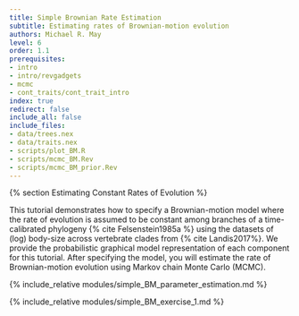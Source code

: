 ```yaml
---
title: Simple Brownian Rate Estimation
subtitle: Estimating rates of Brownian-motion evolution
authors: Michael R. May
level: 6
order: 1.1
prerequisites:
- intro
- intro/revgadgets
- mcmc
- cont_traits/cont_trait_intro
index: true
redirect: false
include_all: false
include_files:
- data/trees.nex
- data/traits.nex
- scripts/plot_BM.R
- scripts/mcmc_BM.Rev
- scripts/mcmc_BM_prior.Rev
---
```


{% section Estimating Constant Rates of Evolution %}

This tutorial demonstrates how to specify a Brownian-motion model where the rate of evolution is assumed to be constant among branches of a time-calibrated phylogeny {% cite Felsenstein1985a %} using the datasets of (log) body-size across vertebrate clades from {% cite Landis2017%}. We provide the probabilistic graphical model representation of each component for this tutorial. After specifying the model, you will estimate the rate of Brownian-motion evolution using Markov chain Monte Carlo (MCMC).

{% include_relative modules/simple_BM_parameter_estimation.md %}

{% include_relative modules/simple_BM_exercise_1.md %}
